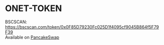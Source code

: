 # ONET-TOKEN

BSCSCAN: https://bscscan.com/token/0x0F85D79230Fc025D1f4095cf9045B864f5F79F39 <br>
Available on [PancakeSwap](https://pancakeswap.finance/)
